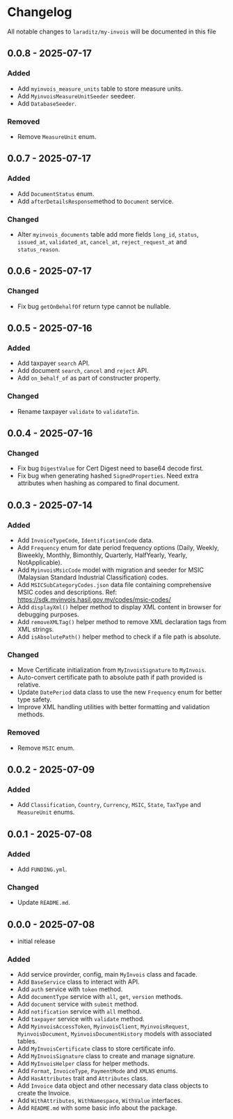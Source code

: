 # Changelog

All notable changes to `laraditz/my-invois` will be documented in this file

## 0.0.8 - 2025-07-17

### Added

- Add `myinvois_measure_units` table to store measure units.
- Add `MyinvoisMeasureUnitSeeder` seedeer.
- Add `DatabaseSeeder`.

### Removed

- Remove `MeasureUnit` enum.

## 0.0.7 - 2025-07-17

### Added

- Add `DocumentStatus` enum.
- Add `afterDetailsResponse`method to `Document` service.

### Changed

- Alter `myinvois_documents` table add more fields `long_id`, `status`, `issued_at`, `validated_at`, `cancel_at`, `reject_request_at` and `status_reason`.

## 0.0.6 - 2025-07-17

### Changed

- Fix bug `getOnBehalfOf` return type cannot be nullable.

## 0.0.5 - 2025-07-16

### Added

- Add taxpayer `search` API.
- Add document `search`, `cancel` and `reject` API.
- Add `on_behalf_of` as part of constructer property.

### Changed

- Rename taxpayer `validate` to `validateTin`.

## 0.0.4 - 2025-07-16

### Changed

- Fix bug `DigestValue` for Cert Digest need to base64 decode first.
- Fix bug when generating hashed `SignedProperties`. Need extra attributes when hashing as compared to final document.

## 0.0.3 - 2025-07-14

### Added

- Add `InvoiceTypeCode`, `IdentificationCode` data.
- Add `Frequency` enum for date period frequency options (Daily, Weekly, Biweekly, Monthly, Bimonthly, Quarterly, HalfYearly, Yearly, NotApplicable).
- Add `MyinvoisMsicCode` model with migration and seeder for MSIC (Malaysian Standard Industrial Classification) codes.
- Add `MSICSubCategoryCodes.json` data file containing comprehensive MSIC codes and descriptions. Ref: https://sdk.myinvois.hasil.gov.my/codes/msic-codes/
- Add `displayXml()` helper method to display XML content in browser for debugging purposes.
- Add `removeXMLTag()` helper method to remove XML declaration tags from XML strings.
- Add `isAbsolutePath()` helper method to check if a file path is absolute.

### Changed

- Move Certificate initialization from `MyInvoisSignature` to `MyInvois`.
- Auto-convert certificate path to absolute path if path provided is relative.
- Update `DatePeriod` data class to use the new `Frequency` enum for better type safety.
- Improve XML handling utilities with better formatting and validation methods.

### Removed

- Remove `MSIC` enum.

## 0.0.2 - 2025-07-09

### Added

- Add `Classification`, `Country`, `Currency`, `MSIC`, `State`, `TaxType` and `MeasureUnit` enums.

## 0.0.1 - 2025-07-08

### Added

- Add `FUNDING.yml`.

### Changed

- Update `README.md`.

## 0.0.0 - 2025-07-08

- initial release

### Added

- Add service provirder, config, main `MyInvois` class and facade.
- Add `BaseService` class to interact with API.
- Add `auth` service with `token` method.
- Add `documentType` service with `all`, `get`, `version` methods.
- Add `document` service with `submit` method.
- Add `notification` service with `all` method.
- Add `taxpayer` service with `validate` method.
- Add `MyinvoisAccessToken`, `MyinvoisClient`, `MyinvoisRequest`, `MyinvoisDocument`, `MyinvoisDocumentHistory` models with associated tables.
- Add `MyInvoisCertificate` class to store certificate info.
- Add `MyInvoisSignature` class to create and manage signature.
- Add `MyInvoisHelper` class for helper methods.
- Add `Format`, `InvoiceType`, `PaymentMode` and `XMLNS` enums.
- Add `HasAttributes` trait and `Attributes` class.
- Add `Invoice` data object and other necessary data class objects to create the Invoice.
- Add `WithAttributes`, `WithNamespace`, `WithValue` interfaces.
- Add `README.md` with some basic info about the package.
